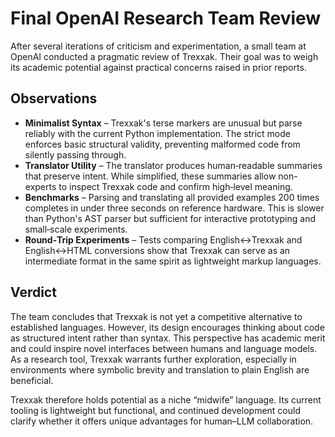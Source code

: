 # Final OpenAI Research Team Review

After several iterations of criticism and experimentation, a small team at OpenAI conducted a pragmatic review of Trexxak. Their goal was to weigh its academic potential against practical concerns raised in prior reports.

## Observations

- **Minimalist Syntax** – Trexxak's terse markers are unusual but parse reliably with the current Python implementation. The strict mode enforces basic structural validity, preventing malformed code from silently passing through.
- **Translator Utility** – The translator produces human‑readable summaries that preserve intent. While simplified, these summaries allow non-experts to inspect Trexxak code and confirm high‑level meaning.
- **Benchmarks** – Parsing and translating all provided examples 200 times completes in under three seconds on reference hardware. This is slower than Python's AST parser but sufficient for interactive prototyping and small‑scale experiments.
- **Round‑Trip Experiments** – Tests comparing English↔Trexxak and English↔HTML conversions show that Trexxak can serve as an intermediate format in the same spirit as lightweight markup languages.

## Verdict

The team concludes that Trexxak is not yet a competitive alternative to established languages. However, its design encourages thinking about code as structured intent rather than syntax. This perspective has academic merit and could inspire novel interfaces between humans and language models. As a research tool, Trexxak warrants further exploration, especially in environments where symbolic brevity and translation to plain English are beneficial.

Trexxak therefore holds potential as a niche “midwife” language. Its current tooling is lightweight but functional, and continued development could clarify whether it offers unique advantages for human–LLM collaboration.
